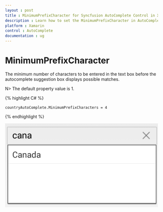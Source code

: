 ```yaml
---
layout : post
title : MinimumPrefixCharacter for Syncfusion AutoComplete Control in Xamarin.Forms
description : Learn how to set the MinimumPrefixCharacter in AutoComplete
platform : Xamarin
control : AutoComplete
documentation : ug
---
```


# MinimumPrefixCharacter

The minimum number of characters to be entered in the text box before the autocomplete suggestion box displays possible matches. 

N> The default property value is 1.
	
{% highlight C# %}
	
	countryAutoComplete.MinimumPrefixCharacters = 4
	 
{% endhighlight %}
	
![](images/minimumprefixcharacter.png)
